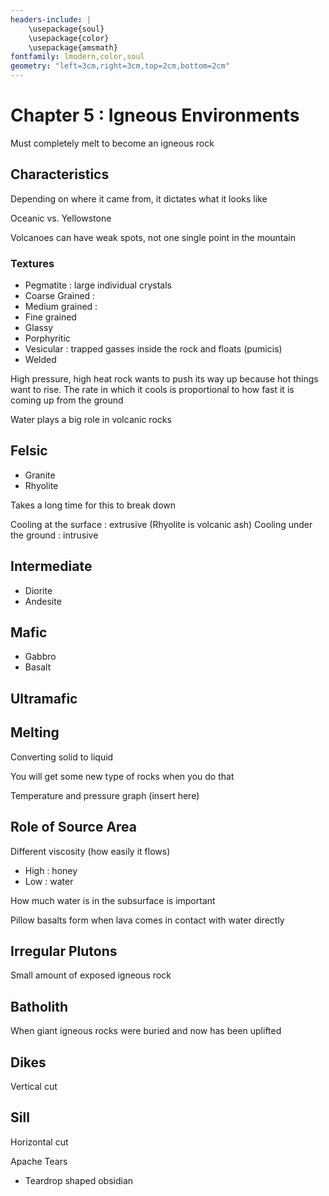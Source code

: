 ```yaml
---
headers-include: |
	\usepackage{soul}
	\usepackage{color}
	\usepackage{amsmath}
fontfamily: lmodern,color,soul
geometry: "left=3cm,right=3cm,top=2cm,bottom=2cm"
---
```

# Chapter 5 : Igneous Environments

Must completely melt to become an igneous rock

## Characteristics

Depending on where it came from, it dictates what it looks like

Oceanic vs. Yellowstone

Volcanoes can have weak spots, not one single point in the mountain

### Textures

- Pegmatite : large individual crystals
- Coarse Grained : 
- Medium grained :
- Fine grained
- Glassy
- Porphyritic
- Vesicular : trapped gasses inside the rock and floats (pumicis)
- Welded

High pressure, high heat rock wants to push its way up because hot things want to rise. The rate in which it cools is proportional to how fast it is coming up from the ground

Water plays a big role in volcanic rocks

## Felsic

- Granite
- Rhyolite

Takes a long time for this to break down

Cooling at the surface : extrusive (Rhyolite is volcanic ash)
Cooling under the ground : intrusive

## Intermediate

- Diorite
- Andesite

## Mafic

- Gabbro 
- Basalt

## Ultramafic 
 

## Melting

Converting solid to liquid

You will get some new type of rocks when you do that

Temperature and pressure graph (insert here)

## Role of Source Area

Different viscosity (how easily it flows)
- High : honey
- Low : water

How much water is in the subsurface is important

Pillow basalts form when lava comes in contact with water directly

## Irregular Plutons

Small amount of exposed igneous rock

## Batholith

When giant igneous rocks were buried and now has been uplifted

## Dikes

Vertical cut

## Sill

Horizontal cut

Apache Tears

- Teardrop shaped obsidian


